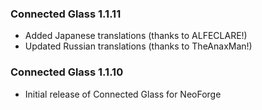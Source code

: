 ### Connected Glass 1.1.11
- Added Japanese translations (thanks to ALFECLARE!)
- Updated Russian translations (thanks to TheAnaxMan!)

### Connected Glass 1.1.10
- Initial release of Connected Glass for NeoForge
